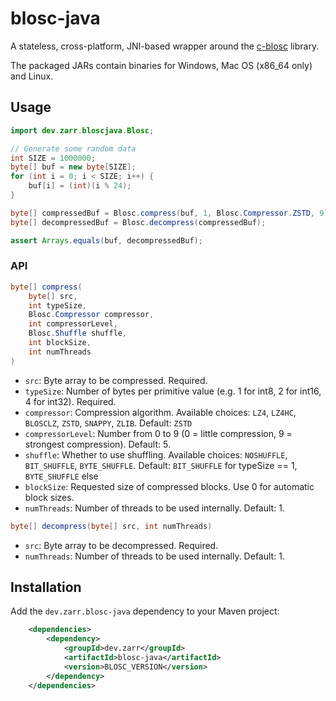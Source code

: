 # blosc-java

A stateless, cross-platform, JNI-based wrapper around the [c-blosc](https://github.com/Blosc/c-blosc) library.

The packaged JARs contain binaries for Windows, Mac OS (x86_64 only) and Linux.

## Usage
```java
import dev.zarr.bloscjava.Blosc;

// Generate some random data
int SIZE = 1000000;
byte[] buf = new byte[SIZE];
for (int i = 0; i < SIZE; i++) {
    buf[i] = (int)(i % 24);
}

byte[] compressedBuf = Blosc.compress(buf, 1, Blosc.Compressor.ZSTD, 9);
byte[] decompressedBuf = Blosc.decompress(compressedBuf);

assert Arrays.equals(buf, decompressedBuf);
```

### API
```java
byte[] compress(
    byte[] src, 
    int typeSize, 
    Blosc.Compressor compressor, 
    int compressorLevel, 
    Blosc.Shuffle shuffle, 
    int blockSize,
    int numThreads
)
```

- `src`: Byte array to be compressed. Required.
- `typeSize`: Number of bytes per primitive value (e.g. 1 for int8, 2 for int16, 4 for int32). Required.
- `compressor`: Compression algorithm. Available choices: `LZ4`, `LZ4HC`, `BLOSCLZ`, `ZSTD`, `SNAPPY`, `ZLIB`. 
  Default: `ZSTD`
- `compressorLevel`: Number from 0 to 9 (0 = little compression, 9 = strongest compression). Default: 5.
- `shuffle`: Whether to use shuffling. Available choices: `NOSHUFFLE`, `BIT_SHUFFLE`, `BYTE_SHUFFLE`. Default: 
  `BIT_SHUFFLE` for typeSize == 1, `BYTE_SHUFFLE` else
- `blockSize`: Requested size of compressed blocks. Use 0 for automatic block sizes.
- `numThreads`: Number of threads to be used internally. Default: 1.

```java
byte[] decompress(byte[] src, int numThreads)
```

- `src`: Byte array to be decompressed. Required.
- `numThreads`: Number of threads to be used internally. Default: 1.

## Installation

Add the `dev.zarr.blosc-java` dependency to your Maven project:

```xml
    <dependencies>
        <dependency>
            <groupId>dev.zarr</groupId>
            <artifactId>blosc-java</artifactId>
            <version>BLOSC_VERSION</version>
        </dependency>
    </dependencies>
```